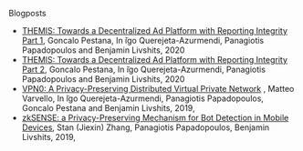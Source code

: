 Blogposts

- [THEMIS: Towards a Decentralized Ad Platform with Reporting Integrity Part 1](https://brave.com/themis/), Goncalo Pestana, In ̃igo Querejeta-Azurmendi, Panagiotis Papadopoulos and Benjamin Livshits, 2020 
- [THEMIS: Towards a Decentralized Ad Platform with Reporting Integrity Part 2](hhttps://brave.com/themis-smart-contracts-and-sidechains/), Goncalo Pestana, In ̃igo Querejeta-Azurmendi, Panagiotis Papadopoulos and Benjamin Livshits, 2020 
- [VPN0: A Privacy-Preserving Distributed Virtual Private Network](https://brave.com/vpn0-a-privacy-preserving-distributed-virtual-private-network/)
, Matteo Varvello, In ̃igo Querejeta-Azurmendi, Panagiotis Papadopoulos, Goncalo Pestana and Benjamin Livshits, 2019,
- [zkSENSE: a Privacy-Preserving Mechanism for Bot Detection in Mobile Devices](https://brave.com/zksense-a-privacy-preserving-mechanism-for-bot-detection-in-mobile-devices/), Stan (Jiexin) Zhang, Panagiotis Papadopoulos, Benjamin Livshits, 2019,
